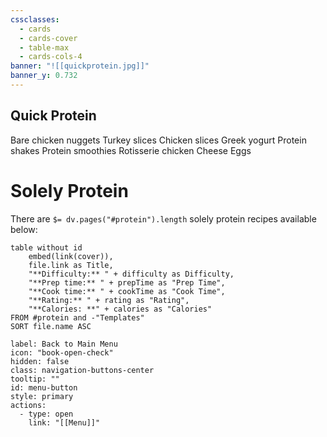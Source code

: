 ```yaml
---
cssclasses:
  - cards
  - cards-cover
  - table-max
  - cards-cols-4
banner: "![[quickprotein.jpg]]"
banner_y: 0.732
---
```


## Quick Protein

Bare chicken nuggets
Turkey slices
Chicken slices
Greek yogurt
Protein shakes
Protein smoothies
Rotisserie chicken
Cheese
Eggs


# Solely Protein

There are `$= dv.pages("#protein").length` solely protein recipes available below:
```dataview
table without id
	embed(link(cover)),
	file.link as Title,
	"**Difficulty:** " + difficulty as Difficulty,
	"**Prep time:** " + prepTime as "Prep Time",
	"**Cook time:** " + cookTime as "Cook Time",
	"**Rating:** " + rating as "Rating",
	"**Calories: **" + calories as "Calories"
FROM #protein and -"Templates"
SORT file.name ASC
```



```meta-bind-button
label: Back to Main Menu
icon: "book-open-check"
hidden: false
class: navigation-buttons-center
tooltip: ""
id: menu-button
style: primary
actions:
  - type: open
    link: "[[Menu]]"

```
 
